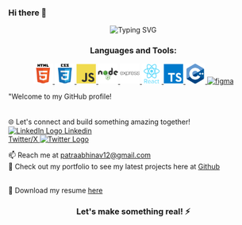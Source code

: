 ### Hi there 👋

<!--

-->

<div align="center">
  <img src="https://readme-typing-svg.herokuapp.com?font=Fira+Code&weight=600&size=30&duration=3000&pause=500&color=F7D28B&width=435&lines=Abhinav+Patra;Full-Stack+Web+Developer;Open+Source+Enthusiast" alt="Typing SVG">
</div>

<h3 align="center">Languages and Tools:</h3>
<p align="center">
  <a href="https://www.w3.org/html/" target="_blank" rel="noreferrer"> 
    <img src="https://raw.githubusercontent.com/devicons/devicon/master/icons/html5/html5-original-wordmark.svg" alt="html5" width="40" height="40"/> 
  </a>
  <a href="https://www.w3schools.com/css/" target="_blank" rel="noreferrer">
    <img src="https://raw.githubusercontent.com/devicons/devicon/master/icons/css3/css3-original-wordmark.svg" alt="css3" width="40" height="40"/> 
  </a>
  <a href="https://developer.mozilla.org/en-US/docs/Web/JavaScript" target="_blank" rel="noreferrer">
    <img src="https://raw.githubusercontent.com/devicons/devicon/master/icons/javascript/javascript-original.svg" alt="javascript" width="40" height="40"/>
  </a>
  <a href="https://nodejs.org" target="_blank" rel="noreferrer">
    <img src="https://raw.githubusercontent.com/devicons/devicon/master/icons/nodejs/nodejs-original-wordmark.svg" alt="nodejs" width="40" height="40"/> 
  </a>
  <a href="https://expressjs.com" target="_blank" rel="noreferrer">
    <img src="https://raw.githubusercontent.com/devicons/devicon/master/icons/express/express-original-wordmark.svg" alt="express" width="40" height="40"/> 
  </a>
  <a href="https://reactjs.org/" target="_blank" rel="noreferrer">
    <img src="https://raw.githubusercontent.com/devicons/devicon/master/icons/react/react-original-wordmark.svg" alt="react" width="40" height="40"/> 
  </a>
  <a href="https://www.typescriptlang.org/" target="_blank" rel="noreferrer">
    <img src="https://raw.githubusercontent.com/devicons/devicon/master/icons/typescript/typescript-original.svg" alt="typescript" width="40" height="40"/> 
  </a>
  <a href="https://www.cplusplus.com/" target="_blank" rel="noreferrer">
    <img src="https://raw.githubusercontent.com/devicons/devicon/master/icons/cplusplus/cplusplus-original.svg" alt="cplusplus" width="40" height="40"/> 
  </a>
  <a href="https://www.figma.com/" target="_blank" rel="noreferrer">
    <img src="https://www.vectorlogo.zone/logos/figma/figma-icon.svg" alt="figma" width="40" height="40"/> 
  </a>
</p>

"Welcome to my GitHub profile!</br></br></br>
🌐 Let's connect and build something amazing together!
</br>
 <a href="www.linkedin.com/in/abhinav-patra1st" target="_blank" rel="noreferrer" >
   <img src="https://cdn-icons-png.flaticon.com/512/174/174857.png" alt="LinkedIn Logo" width="50" height="50">
   Linkedin
  </a>
  <br/>
   <a href="https://x.com/codeatavhi" target="_blank" rel="noreferrer">
   Twitter/X <img src="https://abs.twimg.com/icons/apple-touch-icon-192x192.png" alt="Twitter Logo" width="50" height="50">
  </a>
</br>

📫 Reach me at patraabhinav12@gmail.com
</br>
🔭 Check out my portfolio to see my latest projects here at   <a href="https://github.com/Abhinavpatra" target="_blank" rel="noreferrer">Github </a>

</br>
📄 Download my resume <a href="https://drive.google.com/file/d/1AqZGbpudSt0th1_fC2vg__5LJFcWqMzA/view?usp=drive_link" target="_blank" rel="noreferrer">
   here
  </a>
</br>
<h3 align="center">Let's make something real! ⚡</h3>
